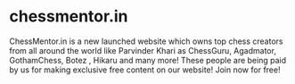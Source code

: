 # chessmentor.in
ChessMentor.in is a new launched website which owns top chess creators from all around the world like Parvinder Khari as ChessGuru, Agadmator, GothamChess, Botez , Hikaru and many more! These people are being paid by us for making exclusive free content on our website! Join now for free! 
